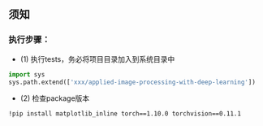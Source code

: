 ## 须知

### 执行步骤：
* (1) 执行tests，务必将项目目录加入到系统目录中

```python
import sys
sys.path.extend(['xxx/applied-image-processing-with-deep-learning'])
```

* (2) 检查package版本

```shell
!pip install matplotlib_inline torch==1.10.0 torchvision==0.11.1
```